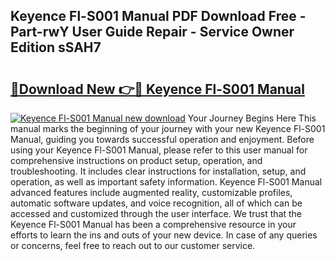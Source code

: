 ## Keyence Fl-S001 Manual PDF Download Free - Part-rwY User Guide Repair - Service Owner Edition sSAH7

# <h2><a href="http://bc12058.oget.top/?id=Keyence+Fl-S001+Manual">🔗Download New 👉🔴 Keyence Fl-S001 Manual</a></h2>

[![Keyence Fl-S001 Manual new download](https://i.imgur.com/5g1atiW.png)](http://bc12058.oget.top/?id=Keyence+Fl-S001+Manual)
Your Journey Begins Here This manual marks the beginning of your journey with your new Keyence Fl-S001 Manual, guiding you towards successful operation and enjoyment. Before using your Keyence Fl-S001 Manual, please refer to this user manual for comprehensive instructions on product setup, operation, and troubleshooting. It includes clear instructions for installation, setup, and operation, as well as important safety information. Keyence Fl-S001 Manual advanced features include augmented reality, customizable profiles, automatic software updates, and voice recognition, all of which can be accessed and customized through the user interface. We trust that the Keyence Fl-S001 Manual has been a comprehensive resource in your efforts to learn the ins and outs of your new device. In case of any queries or concerns, feel free to reach out to our customer service.
